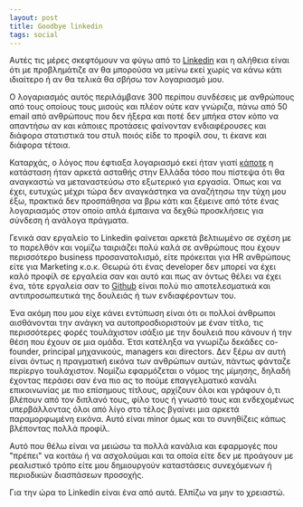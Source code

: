 ```yaml
---
layout: post
title: Goodbye linkedin
tags: social
---
```


Αυτές τις μέρες σκεφτόμουν να φύγω από το [Linkedin](https://www.linkedin.com/feed/)
και η αλήθεια είναι ότι με προβλημάτιζε αν θα μπορούσα να μείνω εκεί χωρίς να κάνω
κάτι ιδιαίτερο ή αν θα τελικά θα σβήσω τον λογαριασμό μου.

Ο λογαριασμός αυτός περιλάμβανε 300 περίπου συνδέσεις με ανθρώπους από τους οποίους
τους μισούς και πλέον ούτε καν γνώριζα, πάνω από 50 email από ανθρώπους που δεν ήξερα και
ποτέ δεν μπήκα στον κόπο να απαντήσω αν και κάποιες προτάσεις φαίνονταν ενδιαφέρουσες
και διάφορα στατιστικά του στυλ ποιός είδε το προφίλ σου, τι έκανε και διάφορα τέτοια.

<!--more-->

Καταρχάς, ο λόγος που έφτιαξα λογαριασμό εκεί ήταν γιατί [κάποτε](https://el.wikipedia.org/wiki/%CE%9A%CE%B5%CF%86%CE%B1%CE%BB%CE%B1%CE%B9%CE%B1%CE%BA%CE%BF%CE%AF_%CE%AD%CE%BB%CE%B5%CE%B3%CF%87%CE%BF%CE%B9_%CF%83%CF%84%CE%B7%CE%BD_%CE%95%CE%BB%CE%BB%CE%AC%CE%B4%CE%B1) η κατάσταση ήταν αρκετά
ασταθής στην Ελλάδα τόσο που πίστεψα ότι θα αναγκαστώ να μεταναστεύσω στο εξωτερικό για
εργασία. Όπως και να έχει, ευτυχώς μέχρι τώρα δεν αναγκάστηκα να αναζήτησω την τύχη μου
έξω, πρακτικά δεν προσπάθησα να βρω κάτι και ξέμεινε από τότε ένας λογαριασμός στον
οποίο απλά έμπαινα να δεχθώ προσκλήσεις για σύνδεση ή ανάλογα πράγματα.

Γενικά σαν εργαλείο το Linkedin φαίνεται αρκετά βελτιωμένο σε σχέση με το παρελθόν και
νομίζω ταιριάζει πολύ καλά σε ανθρώπους που έχουν περισσότερο business προσανατολισμό,
είτε πρόκειται για HR ανθρώπους είτε για Marketing κ.ο.κ. Θεωρώ ότι ένας developer δεν
μπορεί να έχει καλό προφίλ σε εργαλεία σαν και αυτό και πως αν όντως θέλει να έχει
ένα, τότε εργαλεία σαν το [Github](https://github.com/) είναι πολύ πιο αποτελεσματικά
και αντιπροσωπευτικά της δουλειάς ή των ενδιαφέροντων του.

Ένα ακόμη που μου είχε κάνει εντύπωση είναι ότι οι πολλοί άνθρωποι αισθάνονται την
ανάγκη να αυτοπροσδιοριστούν με έναν τίτλο, τις περισσότερες φορές τουλάχιστον ισάξιο με
την δουλειά που κάνουν ή την θέση που έχουν σε μια ομάδα. Έτσι κατέληξα να γνωρίζω
δεκάδες co-founder, principal μηχανικούς, managers και directors. Δεν ξέρω αν αυτή
είναι όντως η πραγματική εικόνα των ανθρώπων αυτών, πάντως φάνταζε περίεργο τουλάχιστον.
Νομίζω εφαρμόζεται ο νόμος της μίμησης, δηλαδή έχοντας περάσει σαν ένα πιο ας το πούμε
επαγγελματικό κανάλι επικοινωνίας με πιο επίσημους τίτλους, αρχίζουν όλοι και γράφουν
ό,τι βλέπουν από τον διπλανό τους, φίλο τους ή γνωστό τους και ενδεχομένως
υπερβάλλοντας όλοι από λίγο στο τέλος βγαίνει μια αρκετά παραμορφωμένη εικόνα. Αυτό είναι
minor όμως και το συνηθίζεις κάπως βλέποντας πολλά προφίλ.

Αυτό που θέλω είναι να μειώσω τα πολλά κανάλια και εφαρμογές που "πρέπει" να κοιτάω ή να
ασχολούμαι και τα οποία είτε δεν με προάγουν με ρεαλιστικό τρόπο είτε μου δημιουργούν
καταστάσεις συνεχόμενων ή περιοδικών διασπάσεων προσοχής.

Για την ώρα το Linkedin είναι ένα από αυτά. Ελπίζω να μην το χρειαστώ.
